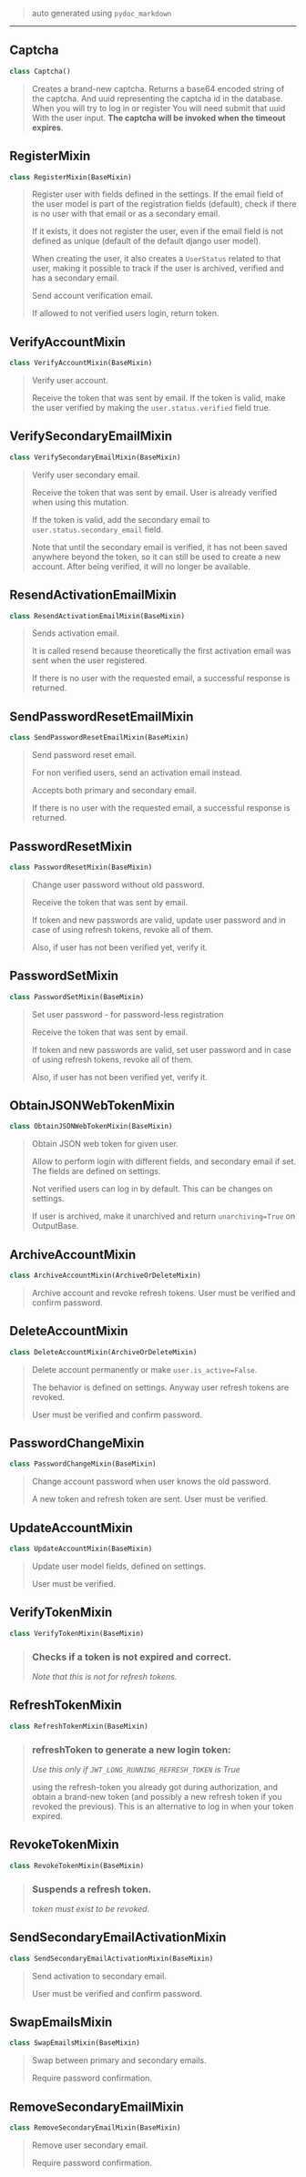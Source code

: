
> auto generated using `pydoc_markdown`
___
## Captcha

```python
class Captcha()
```

> Creates a brand-new captcha.
> Returns a base64 encoded string of the captcha.
> And uuid representing the captcha id in the database.
> When you will try to log in or register You will
> need submit that uuid With the user input.
> **The captcha will be invoked when the timeout expires**.

## RegisterMixin

```python
class RegisterMixin(BaseMixin)
```

> Register user with fields defined in the settings.
> If the email field of the user model is part of the
> registration fields (default), check if there is
> no user with that email or as a secondary email.
>
> If it exists, it does not register the user,
> even if the email field is not defined as unique
> (default of the default django user model).
>
> When creating the user, it also creates a `UserStatus`
> related to that user, making it possible to track
> if the user is archived, verified and has a secondary
> email.
>
> Send account verification email.
>
> If allowed to not verified users login, return token.

## VerifyAccountMixin

```python
class VerifyAccountMixin(BaseMixin)
```

> Verify user account.
>
> Receive the token that was sent by email.
> If the token is valid, make the user verified
> by making the `user.status.verified` field true.

## VerifySecondaryEmailMixin

```python
class VerifySecondaryEmailMixin(BaseMixin)
```

> Verify user secondary email.
>
> Receive the token that was sent by email.
> User is already verified when using this mutation.
>
> If the token is valid, add the secondary email
> to `user.status.secondary_email` field.
>
> Note that until the secondary email is verified,
> it has not been saved anywhere beyond the token,
> so it can still be used to create a new account.
> After being verified, it will no longer be available.

## ResendActivationEmailMixin

```python
class ResendActivationEmailMixin(BaseMixin)
```

> Sends activation email.
>
> It is called resend because theoretically
> the first activation email was sent when
> the user registered.
>
> If there is no user with the requested email,
> a successful response is returned.

## SendPasswordResetEmailMixin

```python
class SendPasswordResetEmailMixin(BaseMixin)
```

> Send password reset email.
>
> For non verified users, send an activation
> email instead.
>
> Accepts both primary and secondary email.
>
> If there is no user with the requested email,
> a successful response is returned.

## PasswordResetMixin

```python
class PasswordResetMixin(BaseMixin)
```

> Change user password without old password.
>
> Receive the token that was sent by email.
>
> If token and new passwords are valid, update
> user password and in case of using refresh
> tokens, revoke all of them.
>
> Also, if user has not been verified yet, verify it.

## PasswordSetMixin

```python
class PasswordSetMixin(BaseMixin)
```

> Set user password - for password-less registration
>
> Receive the token that was sent by email.
>
> If token and new passwords are valid, set
> user password and in case of using refresh
> tokens, revoke all of them.
>
> Also, if user has not been verified yet, verify it.

## ObtainJSONWebTokenMixin

```python
class ObtainJSONWebTokenMixin(BaseMixin)
```

> Obtain JSON web token for given user.
>
> Allow to perform login with different fields,
> and secondary email if set. The fields are
> defined on settings.
>
> Not verified users can log in by default. This
> can be changes on settings.
>
> If user is archived, make it unarchived and
> return `unarchiving=True` on OutputBase.

## ArchiveAccountMixin

```python
class ArchiveAccountMixin(ArchiveOrDeleteMixin)
```

> Archive account and revoke refresh tokens.
> User must be verified and confirm password.

## DeleteAccountMixin

```python
class DeleteAccountMixin(ArchiveOrDeleteMixin)
```

> Delete account permanently or make `user.is_active=False`.
>
> The behavior is defined on settings.
> Anyway user refresh tokens are revoked.
>
> User must be verified and confirm password.

## PasswordChangeMixin

```python
class PasswordChangeMixin(BaseMixin)
```

> Change account password when user knows the old password.
>
> A new token and refresh token are sent. User must be verified.

## UpdateAccountMixin

```python
class UpdateAccountMixin(BaseMixin)
```

> Update user model fields, defined on settings.
>
> User must be verified.

## VerifyTokenMixin

```python
class VerifyTokenMixin(BaseMixin)
```

> ### Checks if a token is not expired and correct.
> *Note that this is not for refresh tokens.*

## RefreshTokenMixin

```python
class RefreshTokenMixin(BaseMixin)
```

> ### refreshToken to generate a new login token:
> *Use this only if `JWT_LONG_RUNNING_REFRESH_TOKEN` is True*
>
> using the refresh-token you already got during authorization, and
> obtain a brand-new token (and possibly a new refresh token if you revoked the previous).
> This is an alternative to log in when your token expired.

## RevokeTokenMixin

```python
class RevokeTokenMixin(BaseMixin)
```

> ### Suspends a refresh token.
> *token must exist to be revoked.*

## SendSecondaryEmailActivationMixin

```python
class SendSecondaryEmailActivationMixin(BaseMixin)
```

> Send activation to secondary email.
>
> User must be verified and confirm password.

## SwapEmailsMixin

```python
class SwapEmailsMixin(BaseMixin)
```

> Swap between primary and secondary emails.
>
> Require password confirmation.

## RemoveSecondaryEmailMixin

```python
class RemoveSecondaryEmailMixin(BaseMixin)
```

> Remove user secondary email.
>
> Require password confirmation.
